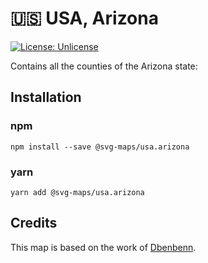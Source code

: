 # 🇺🇸 USA, Arizona

[![License: Unlicense](https://img.shields.io/badge/license-Unlicense-blue.svg)](http://unlicense.org/)

Contains all the counties of the Arizona state:


## Installation

### npm

`npm install --save @svg-maps/usa.arizona`

### yarn

`yarn add @svg-maps/usa.arizona`

## Credits

This map is based on the work of [Dbenbenn](https://commons.wikimedia.org/wiki/User:Dbenbenn).
